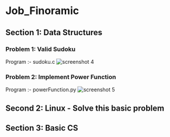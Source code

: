 # Job_Finoramic

## Section 1: Data Structures 

### Problem 1: Valid Sudoku
Program :- sudoku.c
![screenshot 4](https://user-images.githubusercontent.com/15088180/36391642-6407f00e-15cd-11e8-9b41-71b4202ddf34.png)

### Problem 2: Implement Power Function
Program :- powerFunction.py
![screenshot 5](https://user-images.githubusercontent.com/15088180/36391641-63bb78be-15cd-11e8-9649-6e8f54a14bf2.png)

## Second 2: Linux - Solve this basic problem 

## Section 3: Basic CS 
